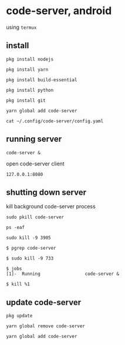 # code-server, android

using `termux`

## install

```
pkg install nodejs

pkg install yarn

pkg install build-essential

pkg install python

pkg install git
```

```
yarn global add code-server
```

```
cat ~/.config/code-server/config.yaml
```

## running server

```
code-server &
```

open code-server client

```
127.0.0.1:8080
```

## shutting down server

kill background code-server process

```
sudo pkill code-server
```

```
ps -eaf

sudo kill -9 3905
```

```
$ pgrep code-server

$ sudo kill -9 733
```

```
$ jobs
[1]-  Running                 code-server &

$ kill %1
```

## update code-server

```
pkg update

yarn global remove code-server

yarn global add code-server
```
